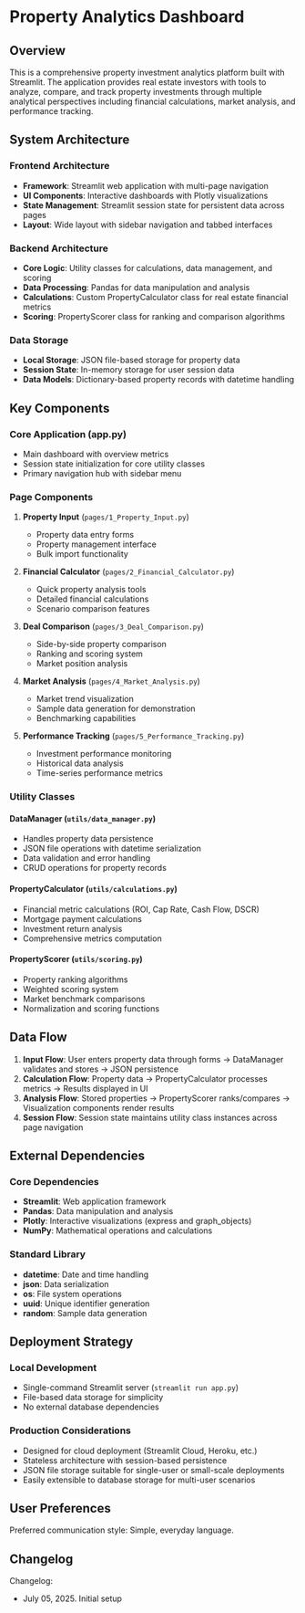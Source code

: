 # Property Analytics Dashboard

## Overview

This is a comprehensive property investment analytics platform built with Streamlit. The application provides real estate investors with tools to analyze, compare, and track property investments through multiple analytical perspectives including financial calculations, market analysis, and performance tracking.

## System Architecture

### Frontend Architecture
- **Framework**: Streamlit web application with multi-page navigation
- **UI Components**: Interactive dashboards with Plotly visualizations
- **State Management**: Streamlit session state for persistent data across pages
- **Layout**: Wide layout with sidebar navigation and tabbed interfaces

### Backend Architecture
- **Core Logic**: Utility classes for calculations, data management, and scoring
- **Data Processing**: Pandas for data manipulation and analysis
- **Calculations**: Custom PropertyCalculator class for real estate financial metrics
- **Scoring**: PropertyScorer class for ranking and comparison algorithms

### Data Storage
- **Local Storage**: JSON file-based storage for property data
- **Session State**: In-memory storage for user session data
- **Data Models**: Dictionary-based property records with datetime handling

## Key Components

### Core Application (app.py)
- Main dashboard with overview metrics
- Session state initialization for core utility classes
- Primary navigation hub with sidebar menu

### Page Components
1. **Property Input** (`pages/1_Property_Input.py`)
   - Property data entry forms
   - Property management interface
   - Bulk import functionality

2. **Financial Calculator** (`pages/2_Financial_Calculator.py`)
   - Quick property analysis tools
   - Detailed financial calculations
   - Scenario comparison features

3. **Deal Comparison** (`pages/3_Deal_Comparison.py`)
   - Side-by-side property comparison
   - Ranking and scoring system
   - Market position analysis

4. **Market Analysis** (`pages/4_Market_Analysis.py`)
   - Market trend visualization
   - Sample data generation for demonstration
   - Benchmarking capabilities

5. **Performance Tracking** (`pages/5_Performance_Tracking.py`)
   - Investment performance monitoring
   - Historical data analysis
   - Time-series performance metrics

### Utility Classes

#### DataManager (`utils/data_manager.py`)
- Handles property data persistence
- JSON file operations with datetime serialization
- Data validation and error handling
- CRUD operations for property records

#### PropertyCalculator (`utils/calculations.py`)
- Financial metric calculations (ROI, Cap Rate, Cash Flow, DSCR)
- Mortgage payment calculations
- Investment return analysis
- Comprehensive metrics computation

#### PropertyScorer (`utils/scoring.py`)
- Property ranking algorithms
- Weighted scoring system
- Market benchmark comparisons
- Normalization and scoring functions

## Data Flow

1. **Input Flow**: User enters property data through forms → DataManager validates and stores → JSON persistence
2. **Calculation Flow**: Property data → PropertyCalculator processes metrics → Results displayed in UI
3. **Analysis Flow**: Stored properties → PropertyScorer ranks/compares → Visualization components render results
4. **Session Flow**: Session state maintains utility class instances across page navigation

## External Dependencies

### Core Dependencies
- **Streamlit**: Web application framework
- **Pandas**: Data manipulation and analysis
- **Plotly**: Interactive visualizations (express and graph_objects)
- **NumPy**: Mathematical operations and calculations

### Standard Library
- **datetime**: Date and time handling
- **json**: Data serialization
- **os**: File system operations
- **uuid**: Unique identifier generation
- **random**: Sample data generation

## Deployment Strategy

### Local Development
- Single-command Streamlit server (`streamlit run app.py`)
- File-based data storage for simplicity
- No external database dependencies

### Production Considerations
- Designed for cloud deployment (Streamlit Cloud, Heroku, etc.)
- Stateless architecture with session-based persistence
- JSON file storage suitable for single-user or small-scale deployments
- Easily extensible to database storage for multi-user scenarios

## User Preferences

Preferred communication style: Simple, everyday language.

## Changelog

Changelog:
- July 05, 2025. Initial setup